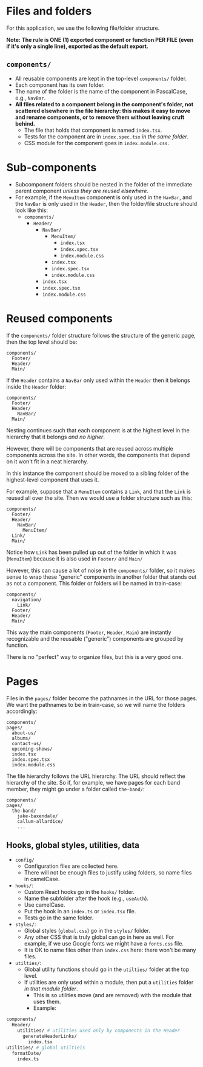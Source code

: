 # Files and folders

For this application, we use the following file/folder structure.

**Note: The rule is ONE (1) exported component or function PER FILE (even if
it's only a single line), exported as the default export.**

## `components/`

- All reusable components are kept in the top-level `components/` folder.
- Each component has its own folder.
- The name of the folder is the name of the component in PascalCase, e.g.,
  `NavBar`.
- **All files related to a component belong in the component's folder, not
  scattered elsewhere in the file hierarchy: this makes it easy to move and
  rename components, or to remove them without leaving cruft behind.**
  - The file that holds that component is named `index.tsx`.
  - Tests for the component are in `index.spec.tsx` _in the same folder_.
  - CSS module for the component goes in `index.module.css`.

# Sub-components

- Subcomponent folders should be nested in the folder of the immediate parent
  component _unless they are reused elsewhere_.
- For example, if the `MenuItem` component is only used in the `NavBar`, and the
  `NavBar` is only used in the `Header`, then the folder/file structure should
  look like this:
  - `components/`
    - `Header/`
      - `NavBar/`
        - `MenuItem/`
          - `index.tsx`
          - `index.spec.tsx`
          - `index.module.css`
        - `index.tsx`
        - `index.spec.tsx`
        - `index.module.css`
      - `index.tsx`
      - `index.spec.tsx`
      - `index.module.css`

# Reused components

If the `components/` folder structure follows the structure of the generic page,
then the top level should be:

```
components/
  Footer/
  Header/
  Main/
```

If the `Header` contains a `NavBar` only used within the `Header` then it
belongs inside the `Header` folder:

```
components/
  Footer/
  Header/
    NavBar/
  Main/
```

Nesting continues such that each component is at the highest level in the
hierarchy that it belongs _and no higher_.

However, there will be components that are reused across multiple components
across the site. In other words, the components that depend on it won't fit in a
neat hierarchy.

In this instance the component should be moved to a sibling folder of the
highest-level component that uses it.

For example, suppose that a `MenuItem` contains a `Link`, and that the `Link` is
reused all over the site. Then we would use a folder structure such as this:

```
components/
  Footer/
  Header/
    NavBar/
      MenuItem/
  Link/
  Main/
```

Notice how `Link` has been pulled up out of the folder in which it was
(`MenuItem`) because it is also used in `Footer/` and `Main/`

However, this can cause a lot of noise in the `components/` folder, so it makes
sense to wrap these "generic" components in another folder that stands out as
not a component. This folder or folders will be named in train-case:

```
components/
  navigation/
    Link/
  Footer/
  Header/
  Main/
```

This way the main components (`Footer`, `Header`, `Main`) are instantly
recognizable and the reusable ("generic") components are grouped by function.

There is no "perfect" way to organize files, but this is a very good one.

# Pages

Files in the `pages/` folder become the pathnames in the URL for those pages. We
want the pathnames to be in train-case, so we will name the folders accordingly:

```
components/
pages/
  about-us/
  albums/
  contact-us/
  upcoming-shows/
  index.tsx
  index.spec.tsx
  index.module.css
```

The file hierarchy follows the URL hierarchy. The URL should reflect the
hierarchy of the site. So if, for example, we have pages for each band member,
they might go under a folder called `the-band/`:

```
components/
pages/
  the-band/
    jake-baxendale/
    callum-allardice/
    ...
```

## Hooks, global styles, utilities, data

- `config/`
  - Configuration files are collected here.
  - There will not be enough files to justify using folders, so name files in
    camelCase.
- `hooks/`:
  - Custom React hooks go in the `hooks/` folder.
  - Name the subfolder after the hook (e.g., `useAuth`).
  - Use camelCase.
  - Put the hook in an `index.ts` or `index.tsx` file.
  - Tests go in the same folder.
- `styles/`:
  - Global styles (`global.css`) go in the `styles/` folder.
  - Any other CSS that is truly global can go in here as well. For example, if
    we use Google fonts we might have a `fonts.css` file.
  - It is OK to name files other than `index.css` here: there won't be many
    files.
- `utilties/`:
  - Global utility functions should go in the `utilties/` folder at the top
    level.
  - If utilities are only used within a module, then put a `utilities` folder
    _in that module folder_.
    - This is so utilities move (and are removed) with the module that uses
      them.
    - Example:

```sh
components/
  Header/
    utilities/ # utilities used only by components in the Header
      generateHeaderLinks/
        index.tsx
utilities/ # global utiltieis
  formatDate/
    index.ts
```
